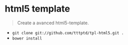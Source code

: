 # html5 template

> Create a avanced html5-template.



- ```git clone git://github.com/tttptd/tpl-html5.git .```
- ```bower install```
